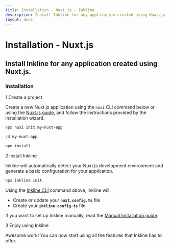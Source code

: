 ```yaml
---
title: Installation - Nuxt.js - Inkline
description: Install Inkline for any application created using Nuxt.js.
layout: docs
---
```


# Installation - Nuxt.js
## Install Inkline for any application created using Nuxt.js.

### Installation

<div class="install-step _margin-top:2">
<div class="install-step-title"><span class="install-step-number">1</span> Create a project</div> 

Create a new Nuxt.js application using the `nuxi` CLI command below or using the [Nuxt.js guide](https://v3.nuxtjs.org/getting-started/installation), and follow the instructions provided by the installation wizard.

~~~bash
npx nuxi init my-nuxt-app

cd my-nuxt-app

npm install
~~~

</div>
<div class="install-step">
<div class="install-step-title"><span class="install-step-number">2</span> Install Inkline</div> 

Inkline will automatically detect your Nuxt.js development environment and generate a basic configuration for your application.

~~~bash
npx inkline init
~~~

Using the [Inkline CLI](https://github.com/inkline/cli) command above, Inkline will:
- Create or update your **`nuxt.config.ts`** file
- Create your **`inkline.config.ts`** file

If you want to set up Inkline manually, read the [Manual Installation guide](/docs/installation/manual).

</div>
<div class="install-step">
<div class="install-step-title"><span class="install-step-number">3</span> Enjoy using Inkline</div> 

Awesome work! You can now start using all the features that Inkline has to offer.
</div>

